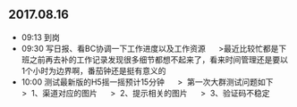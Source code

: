 ## 2017.08.16
* 09:13 到岗
* 09:30 写日报、看BC协调一下工作进度以及工作资源
      >最近比较忙都是下班之前再去补的工作记录发现很多细节都想不起来了，看来时间管理还是要以1个小时为边界啊，番茄钟还是挺有意义的
* 10:00 测试最新版的H5摇一摇预计15分钟
      >  第一次大群测试问题如下
      >  1、渠道对应的图片
      >  2、提示相关的图片
      >  3、验证码不稳定
